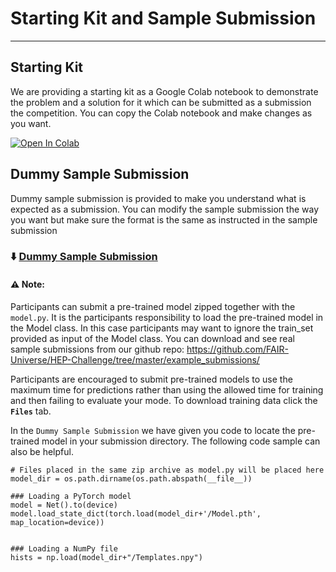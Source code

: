 # Starting Kit and Sample Submission
***

## Starting Kit
We are providing a starting kit as a Google Colab notebook to demonstrate the problem and a solution for it which can be submitted as a submission the competition. You can copy the Colab notebook and make changes as you want.  

[![Open In Colab](https://colab.research.google.com/assets/colab-badge.svg)](https://colab.research.google.com/github/FAIR-Universe/HEP-Challenge/blob/master/StartingKit_HiggsML_Uncertainty_Challenge.ipynb)



## Dummy Sample Submission
Dummy sample submission is provided to make you understand what is expected as a submission. You can modify the sample submission the way you want but make sure the format is the same as instructed in the sample submission

### ⬇️ [Dummy Sample Submission](https://www.codabench.org/datasets/download/63360834-32fb-4272-b3ad-a0cae42fa37c/)


#### ⚠️ Note:
Participants can submit a pre-trained model zipped together with the `model.py`. It is the participants responsibility to load the pre-trained model in the Model class. In this case participants may want to ignore the train_set provided as input of the Model class. 
You can download and see real sample submissions from our github repo: https://github.com/FAIR-Universe/HEP-Challenge/tree/master/example_submissions/

Participants are encouraged to submit pre-trained models to use the maximum time for predictions rather than using the allowed time for training and then failing to evaluate your mode. To download training data click the **`Files`** tab.

In the `Dummy Sample Submission` we have given you code to locate the pre-trained model in your submission directory. The following code sample can also be helpful.

```
# Files placed in the same zip archive as model.py will be placed here
model_dir = os.path.dirname(os.path.abspath(__file__))

### Loading a PyTorch model
model = Net().to(device)
model.load_state_dict(torch.load(model_dir+'/Model.pth',  map_location=device))

        
### Loading a NumPy file
hists = np.load(model_dir+"/Templates.npy")
```